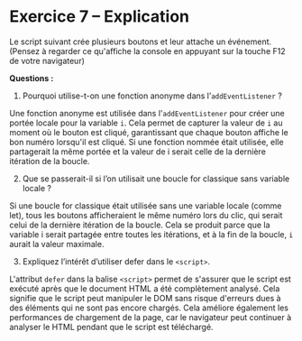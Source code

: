 # Exercice 7 – Explication

Le script suivant crée plusieurs boutons et leur attache un événement.
(Pensez à regarder ce qu'affiche la console en appuyant sur la touche F12 de votre navigateur)

**Questions :**

1. Pourquoi utilise-t-on une fonction anonyme dans l’`addEventListener` ?

Une fonction anonyme est utilisée dans l'`addEventListener` pour créer une portée locale pour la variable `i`. Cela permet de capturer la valeur de `i` au moment où le bouton est cliqué, garantissant que chaque bouton affiche le bon numéro lorsqu'il est cliqué. Si une fonction nommée était utilisée, elle partagerait la même portée et la valeur de i serait celle de la dernière itération de la boucle.

2. Que se passerait-il si l’on utilisait une boucle for classique sans variable locale ?

Si une boucle for classique était utilisée sans une variable locale (comme let), tous les boutons afficheraient le même numéro lors du clic, qui serait celui de la dernière itération de la boucle. Cela se produit parce que la variable i serait partagée entre toutes les itérations, et à la fin de la boucle, `i` aurait la valeur maximale.

3. Expliquez l’intérêt d’utiliser defer dans le `<script>`.

L'attribut `defer` dans la balise `<script>` permet de s'assurer que le script est exécuté après que le document HTML a été complètement analysé. Cela signifie que le script peut manipuler le DOM sans risque d'erreurs dues à des éléments qui ne sont pas encore chargés. Cela améliore également les performances de chargement de la page, car le navigateur peut continuer à analyser le HTML pendant que le script est téléchargé.
